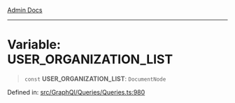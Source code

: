 [Admin Docs](/)

---

# Variable: USER_ORGANIZATION_LIST

> `const` **USER_ORGANIZATION_LIST**: `DocumentNode`

Defined in: [src/GraphQl/Queries/Queries.ts:980](https://github.com/PalisadoesFoundation/talawa-admin/blob/main/src/GraphQl/Queries/Queries.ts#L980)
